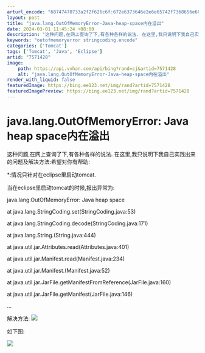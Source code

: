 ```yaml
---
arturl_encode: "68747470733a2f2f626c6f:672e6373646e2e6e65742f7368656e686f6e676c6569313233:342f61727469636c652f64657461696c732f37353731343238"
layout: post
title: "java.lang.OutOfMemoryError-Java-heap-space内在溢出"
date: 2024-03-01 11:45:24 +08:00
description: "这种问题,在网上查询了下,有各种各样的说法. 在这里,我只说明下我自己实践出"
keywords: "outofmemoryerror stringcoding.encode"
categories: ['Tomcat']
tags: ['Tomcat', 'Java', 'Eclipse']
artid: "7571428"
image:
    path: https://api.vvhan.com/api/bing?rand=sj&artid=7571428
    alt: "java.lang.OutOfMemoryError-Java-heap-space内在溢出"
render_with_liquid: false
featuredImage: https://bing.ee123.net/img/rand?artid=7571428
featuredImagePreview: https://bing.ee123.net/img/rand?artid=7571428
---
```


# java.lang.OutOfMemoryError: Java heap space内在溢出

这种问题,在网上查询了下,有各种各样的说法. 在这里,我只说明下我自己实践出来的问题及解决方法:希望对你有帮助:

\*:情况只针对在eclipse里启动tomcat.

当在eclipse里启动tomcat的时候,报出异常为:

java.lang.OutOfMemoryError: Java heap space
  
at java.lang.StringCoding.set(StringCoding.java:53)
  
at java.lang.StringCoding.decode(StringCoding.java:171)
  
at java.lang.String.<init>(String.java:444)
  
at java.util.jar.Attributes.read(Attributes.java:401)
  
at java.util.jar.Manifest.read(Manifest.java:234)
  
at java.util.jar.Manifest.<init>(Manifest.java:52)
  
at java.util.jar.JarFile.getManifestFromReference(JarFile.java:160)
  
at java.util.jar.JarFile.getManifest(JarFile.java:146)

...

解决方法:
![](https://img-my.csdn.net/uploads/201205/16/1337134584_1810.png)

如下图:

![](https://img-my.csdn.net/uploads/201205/16/1337134605_6640.png)